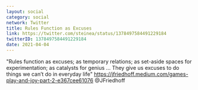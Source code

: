 ```yaml
---
layout: social
category: social
network: Twitter
title: Rules Function as Excuses
link: https://twitter.com/steinea/status/1378497584491229184
twitterID: 1378497584491229184
date: 2021-04-04
---
```


"Rules function as excuses; as temporary relations; as set-aside spaces for experimentation; as catalysts for genius ... They give us excuses to do things we can’t do in everyday life" <https://jfriedhoff.medium.com/games-play-and-joy-part-2-e367cee61076> @JFriedhoff
